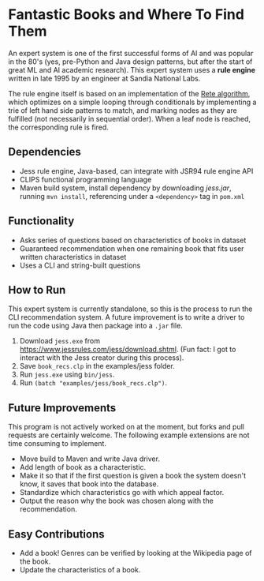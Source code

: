 # Fantastic Books and Where To Find Them

An expert system is one of the first successful forms of AI and was popular in the 80's (yes, pre-Python and Java design patterns, but after the start of great ML and AI academic research). This expert system uses a __rule engine__ written in late 1995 by an engineer at Sandia National Labs. 

The rule engine itself is based on an implementation of the [Rete algorithm](https://en.wikipedia.org/wiki/Rete_algorithm), which optimizes on a simple looping through conditionals by implementing a trie of left hand side patterns to match, and marking nodes as they are fulfilled (not necessarily in sequential order). When a leaf node is reached, the corresponding rule is fired.

## Dependencies 

- Jess rule engine, Java-based, can integrate with JSR94 rule engine API 
- CLIPS functional programming language
- Maven build system, install dependency by downloading *jess.jar*, running `mvn install`, referencing under a `<dependency>` tag in `pom.xml`

## Functionality

- Asks series of questions based on characteristics of books in dataset
- Guaranteed recommendation when one remaining book that fits user written characteristics in dataset
- Uses a CLI and string-built questions 

## How to Run

This expert system is currently standalone, so this is the process to run the CLI recommendation system. A future improvement is to write a driver to run the code using Java then package into a `.jar` file.

1. Download `jess.exe` from https://www.jessrules.com/jess/download.shtml. (Fun fact: I got to interact with the Jess creator during this process).
2. Save `book_recs.clp` in the examples/jess folder.
3. Run `jess.exe` using `bin/jess`.
4. Run `(batch "examples/jess/book_recs.clp")`.

## Future Improvements

This program is not actively worked on at the moment, but forks and pull requests are certainly welcome. The following example
extensions are not time consuming to implement.

* Move build to Maven and write Java driver.
* Add length of book as a characteristic. 
* Make it so that if the first question is given a book the system doesn't know, it saves that book into the database.
* Standardize which characteristics go with which appeal factor.
* Output the reason why the book was chosen along with the recommendation.

## Easy Contributions

* Add a book! Genres can be verified by looking at the Wikipedia page of the book. 
* Update the characteristics of a book.
